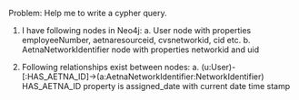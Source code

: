 Problem: Help me to write a cypher query.
1. I have following nodes in Neo4j: 
a. User node with properties employeeNumber, aetnaresourceid, cvsnetworkid, cid etc.
b. AetnaNetworkIdentifier node with properties networkid and uid

2. Following relationships exist between nodes:
a. (u:User)-[:HAS_AETNA_ID]->(a:AetnaNetworkIdentifier:NetworkIdentifier)
HAS_AETNA_ID property is assigned_date with current date time stamp


